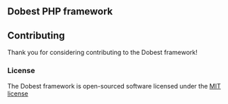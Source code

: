 ## Dobest PHP framework

## Contributing
Thank you for considering contributing to the Dobest framework!
### License
The Dobest framework is open-sourced software licensed under the [MIT license](http://opensource.org/licenses/MIT)